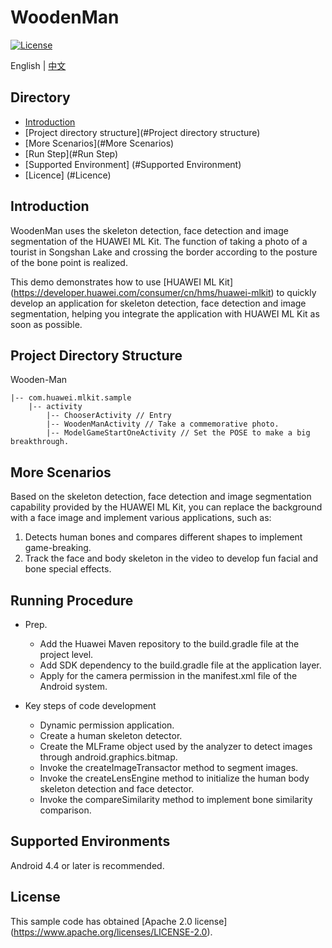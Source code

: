 # WoodenMan
[![License](https://img.shields.io/badge/Docs-hmsguides-brightgreen)](https://developer.huawei.com/consumer/cn/doc/development/HMS-Guides/ml-introduction-4)

English | [中文](https://github.com/HMS-Core/hms-ml-demo/blob/master/WoodenMan/README_ZH.md)

## Directory

* [Introduction](#Introduction)
* [Project directory structure](#Project directory structure)
* [More Scenarios](#More Scenarios)
* [Run Step](#Run Step)
* [Supported Environment] (#Supported Environment)
* [Licence] (#Licence)


## Introduction
WoodenMan uses the skeleton detection, face detection and image segmentation of the HUAWEI ML Kit. The function of taking a photo of a tourist in Songshan Lake and crossing the border according to the posture of the bone point is realized.

This demo demonstrates how to use [HUAWEI ML Kit] (https://developer.huawei.com/consumer/cn/hms/huawei-mlkit) to quickly develop an application for skeleton detection, face detection and image segmentation, helping you integrate the application with HUAWEI ML Kit as soon as possible.

## Project Directory Structure
Wooden-Man

    |-- com.huawei.mlkit.sample
        |-- activity
            |-- ChooserActivity // Entry
            |-- WoodenManActivity // Take a commemorative photo.
            |-- ModelGameStartOneActivity // Set the POSE to make a big breakthrough.

## More Scenarios
Based on the skeleton detection, face detection and image segmentation capability provided by the HUAWEI ML Kit, you can replace the background with a face image and implement various applications, such as:
1. Detects human bones and compares different shapes to implement game-breaking.
2. Track the face and body skeleton in the video to develop fun facial and bone special effects.

## Running Procedure
- Prep.
    - Add the Huawei Maven repository to the build.gradle file at the project level.
    - Add SDK dependency to the build.gradle file at the application layer.
    - Apply for the camera permission in the manifest.xml file of the Android system.

- Key steps of code development
    - Dynamic permission application.
    - Create a human skeleton detector.
    - Create the MLFrame object used by the analyzer to detect images through android.graphics.bitmap.
    - Invoke the createImageTransactor method to segment images.
    - Invoke the createLensEngine method to initialize the human body skeleton detection and face detector.
    - Invoke the compareSimilarity method to implement bone similarity comparison.

## Supported Environments
Android 4.4 or later is recommended.

## License
This sample code has obtained [Apache 2.0 license] (https://www.apache.org/licenses/LICENSE-2.0).
